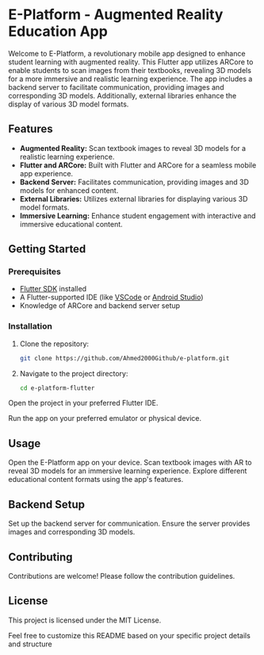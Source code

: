 # E-Platform - Augmented Reality Education App

Welcome to E-Platform, a revolutionary mobile app designed to enhance student learning with augmented reality. This Flutter app utilizes ARCore to enable students to scan images from their textbooks, revealing 3D models for a more immersive and realistic learning experience. The app includes a backend server to facilitate communication, providing images and corresponding 3D models. Additionally, external libraries enhance the display of various 3D model formats.

## Features

- **Augmented Reality:** Scan textbook images to reveal 3D models for a realistic learning experience.
- **Flutter and ARCore:** Built with Flutter and ARCore for a seamless mobile app experience.
- **Backend Server:** Facilitates communication, providing images and 3D models for enhanced content.
- **External Libraries:** Utilizes external libraries for displaying various 3D model formats.
- **Immersive Learning:** Enhance student engagement with interactive and immersive educational content.

## Getting Started

### Prerequisites

- [Flutter SDK](https://flutter.dev/docs/get-started/install) installed
- A Flutter-supported IDE (like [VSCode](https://code.visualstudio.com/) or [Android Studio](https://developer.android.com/studio))
- Knowledge of ARCore and backend server setup

### Installation

1. Clone the repository:

   ```bash
   git clone https://github.com/Ahmed2000Github/e-platform.git
1. Navigate to the project directory:

   ```bash
   cd e-platform-flutter
  Open the project in your preferred Flutter IDE.

  Run the app on your preferred emulator or physical device.

## Usage

  Open the E-Platform app on your device.
  Scan textbook images with AR to reveal 3D models for an immersive learning experience.
  Explore different educational content formats using the app's features.
  
## Backend Setup

  Set up the backend server for communication.
  Ensure the server provides images and corresponding 3D models.
  
## Contributing

  Contributions are welcome! Please follow the contribution guidelines.

## License
  This project is licensed under the MIT License.

Feel free to customize this README based on your specific project details and structure
